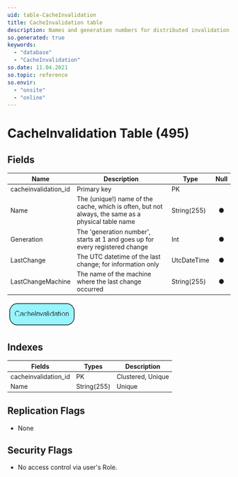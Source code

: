 ```yaml
---
uid: table-CacheInvalidation
title: CacheInvalidation table
description: Names and generation numbers for distributed invalidation of caches
so.generated: true
keywords:
  - "database"
  - "CacheInvalidation"
so.date: 11.04.2021
so.topic: reference
so.envir:
  - "onsite"
  - "online"
---
```


# CacheInvalidation Table (495)

## Fields

| Name | Description | Type | Null |
|------|-------------|------|:----:|
|cacheinvalidation\_id|Primary key|PK| |
|Name|The (unique!) name of the cache, which is often, but not always, the same as a physical table name|String(255)|&#x25CF;|
|Generation|The &apos;generation number&apos;, starts at 1 and goes up for every registered change|Int|&#x25CF;|
|LastChange|The UTC datetime of the last change; for information only|UtcDateTime|&#x25CF;|
|LastChangeMachine|The name of the machine where the last change occurred|String(255)|&#x25CF;|


![CacheInvalidation table relationship diagram](./media/CacheInvalidation.png)

## Indexes

| Fields | Types | Description |
|--------|-------|-------------|
|cacheinvalidation\_id |PK |Clustered, Unique |
|Name |String(255) |Unique |

## Replication Flags

* None

## Security Flags

* No access control via user's Role.

